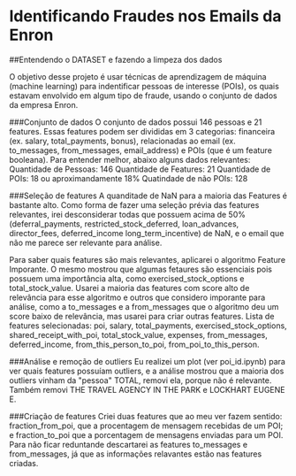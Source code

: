 # Identificando Fraudes nos Emails da Enron


##Entendendo o DATASET e fazendo a limpeza dos dados

O objetivo desse projeto é usar técnicas de aprendizagem de máquina (machine learning) para indentificar pessoas de interesse (POIs), os quais estavam envolvido em algum tipo de fraude, usando o conjunto de dados da empresa Enron.

###Conjunto de dados
O conjunto de dados possui 146 pessoas e 21 features. Essas features podem ser divididas em 3 categorias: financeira (ex. salary, total_payments, bonus), relacionadas ao email (ex. to_messages, from_messages, email_address) e POIs (que é um feature booleana).
Para entender melhor, abaixo  alguns dados relevantes:
Quantidade de Pessoas:  146
Quantidade de Features:  21
Quantidade de POIs: 18 ou aproximandamente 18%
Quatindade de não POIs: 128

###Seleção de features
A quanditade de NaN para a maioria das Features é bastante alto. Como forma de fazer uma seleção prévia das features relevantes, irei desconsiderar todas que possuem acima de 50% (deferral_payments, restricted_stock_deferred, loan_advances, director_fees, deferred_income long_term_incentive) de NaN, e o email que não me parece ser relevante para análise.

Para saber quais features são mais relevantes, aplicarei o algoritmo Feature Imporante. O mesmo mostrou que algumas fetaures são essenciais pois possuem uma importância alta, como exercised_stock_options e total_stock_value. Usarei a maioria das features com score alto de relevância para esse algoritmo e outros que considero imporante para análise, como a to_messages e a from_messages que o algoritmo deu um score baixo de relevância, mas usarei para criar outras features. Lista de features selecionadas: poi, salary, total_payments, exercised_stock_options, shared_receipt_with_poi, total_stock_value, expenses, from_messages, deferred_income, from_this_person_to_poi, from_poi_to_this_person.

###Análise e remoção de outliers
Eu realizei um plot (ver poi_id.ipynb) para ver quais features possuíam outliers, e a análise mostrou que a maioria dos outliers vinham da "pessoa" TOTAL, removi ela, porque não é relevante. Também removi THE TRAVEL AGENCY IN THE PARK e LOCKHART EUGENE E.

###Criação de features
Criei duas features que ao meu ver fazem sentido: fraction_from_poi, que a procentagem de mensagem recebidas de um POI; e fraction_to_poi que a porcentagem de mensagens enviadas para um POI. Para não ficar reduntande descartarei as features to_messages e from_messages, já que as informações relavantes estão nas features criadas.

